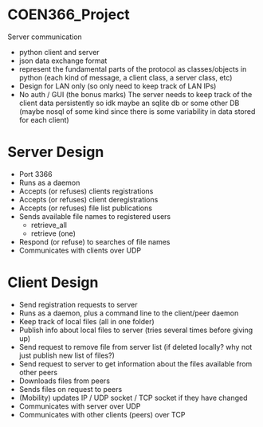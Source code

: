 # COEN366_Project
Server communication
- python client and server
- json data exchange format
- represent the fundamental parts of the protocol as classes/objects in python (each kind of message, a client class, a server class, etc)
- Design for LAN only (so only need to keep track of LAN IPs)
- No auth / GUI (the bonus marks) 
The server needs to keep track of the client data persistently so idk maybe an sqlite db or some other DB (maybe nosql of some kind since there is some variability in data stored for each client)



# Server Design
- Port 3366
- Runs as a daemon
- Accepts (or refuses) clients registrations
- Accepts (or refuses) client deregistrations
- Accepts (or refuses) file list publications
- Sends available file names to registered users
  - retrieve_all
  - retrieve (one)
- Respond (or refuse) to searches of file names
- Communicates with clients over UDP


# Client Design
- Send registration requests to server
- Runs as a daemon, plus a command line to the client/peer daemon
- Keep track of local files (all in one folder)
- Publish info about local files to server (tries several times before giving up)
- Send request to remove file from server list (if deleted locally? why not just publish new list of files?)
- Send request to server to get information about the files available from other peers
- Downloads files from peers
- Sends files on request to peers
- (Mobility) updates IP / UDP socket / TCP socket if they have changed
- Communicates with server over UDP
- Communicates with other clients (peers) over TCP




